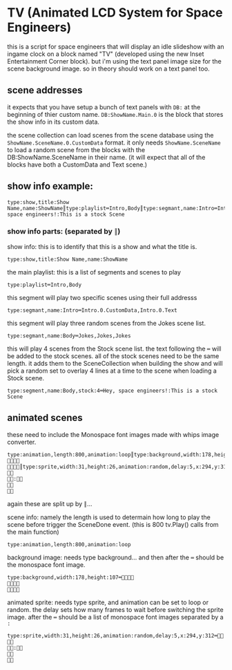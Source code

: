 # TV (Animated LCD System for Space Engineers)

this is a script for space engineers that will display an idle slideshow with an ingame clock on a block named "TV" (developed using the new Inset Entertainment Corner block). but i'm using the text panel image size for the scene background image. so in theory should work on a text panel too.

## scene addresses

it expects that you have setup a bunch of text panels with ```DB:``` at the beginning of thier custom name. ```DB:ShowName.Main.0``` is the block that stores the show info in its custom data.

the scene collection can load scenes from the scene database using the ```ShowName.SceneName.0.CustomData``` format. it only needs ```ShowName.SceneName``` to load a random scene from the blocks with the DB:ShowName.SceneName in their name. (it will expect that all of the blocks have both a CustomData and Text scene.)

## show info example:

```
type:show,title:Show Name,name:ShowName║type:playlist═Intro,Body║type:segmant,name:Intro═Intro.0.CustomData,Intro.0.Text║type:segmant,name:Body═Jokes,Jokes,Jokes║type:segment,name:Body,stock:4═Hey, space engineers!:This is a stock Scene
```

### show info parts: (separated by ```║```)

show info: this is to identify that this is a show and what the title is.

```
type:show,title:Show Name,name:ShowName
```

the main playlist: this is a list of segments and scenes to play

```
type:playlist═Intro,Body
```

this segment will play two specific scenes using their full addresss

```
type:segmant,name:Intro═Intro.0.CustomData,Intro.0.Text
```

this segment will play three random scenes from the Jokes scene list.

```
type:segmant,name:Body═Jokes,Jokes,Jokes
```

this will play 4 scenes from the Stock scene list. the text following the ```═``` will be added to the stock scenes.
all of the stock scenes need to be the same length. it adds them to the SceneCollection when building the show and will pick a random set to overlay 4 lines at a time to the scene when loading a Stock scene.

```
type:segment,name:Body,stock:4═Hey, space engineers!:This is a stock Scene
```

## animated scenes

these need to include the Monospace font images made with whips image converter.

```
type:animation,length:800,animation:loop║type:background,width:178,height:107═

║type:sprite,width:31,height:26,animation:random,delay:5,x:294,y:312═

:


```

again these are split up by ```║```...

scene info: namely the length is used to determain how long to play the scene before trigger the SceneDone event. (this is 800 tv.Play() calls from the main function)

```
type:animation,length:800,animation:loop
```

background image: needs type background... and then after the ```═``` should be the monospace font image.

```
type:background,width:178,height:107═


```

animated sprite: needs type sprite, and animation can be set to loop or random. the delay sets how many frames to wait before switching the sprite image. after the ```═``` should be a list of monospace font images separated by a ```:```

```
type:sprite,width:31,height:26,animation:random,delay:5,x:294,y:312═

:


```

